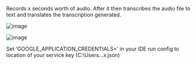 Records x seconds worth of audio. After it then transcribes the audio file to text and translates the transcription generated.

![image](https://github.com/austin19moore/TranslateJ/assets/80301847/0d9b00c7-1827-4d78-9eeb-541257027995)

![image](https://github.com/austin19moore/TranslateJ/assets/80301847/06874e48-af67-4ee3-a2da-c5c285a7bcc3)



Set 'GOOGLE_APPLICATION_CREDENTIALS=' in your IDE run config to location of your service key (C:\Users\...x.json)

